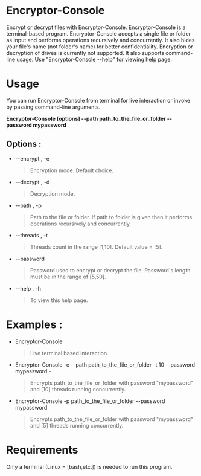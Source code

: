 # Encryptor-Console
Encrypt or decrypt files with Encryptor-Console. Encryptor-Console is a terminal-based program.
Encryptor-Console accepts a single file or folder as input and performs operations recursively and concurrently.
It also hides your file's name (not folder's name) for better confidentiality.
Encryption or decryption of drives is currently not supported.
It also supports command-line usage. Use "Encryptor-Console --help" for viewing help page.
# Usage
You can run Encryptor-Console from terminal for live interaction or invoke by passing command-line arguments.

**Encryptor-Console [options] --path path_to_the_file_or_folder --password mypassword**
                                               
## Options :
* --encrypt , -e
  > Encryption mode. Default choice.
* --decrypt , -d
  > Decryption mode.
* --path , -p
  > Path to the file or folder. If path to folder is given then it performs operations recursively and concurrently.
* --threads , -t
  > Threads count in the range [1,10]. Default value = [5].
* --password
  > Password used to encrypt or decrypt the file. Password's length must be in the range of [5,50].
* --help , -h
  > To view this help page.
# Examples :
* Encryptor-Console
  > Live terminal based interaction.
* Encryptor-Console -e --path path_to_the_file_or_folder -t 10 --password mypassword      -
  > Encrypts path_to_the_file_or_folder with password "mypassword" and [10] threads running concurrently.
* Encryptor-Console -p path_to_the_file_or_folder --password mypassword
  > Encrypts path_to_the_file_or_folder with password "mypassword" and [5] threads running concurrently.
# Requirements
Only a terminal (Linux = [bash,etc.]) is needed to run this program.
